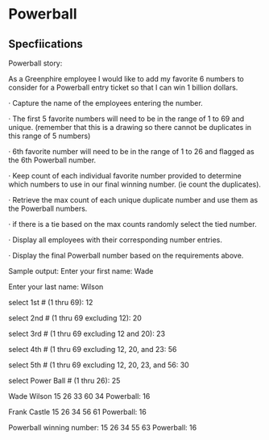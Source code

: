 # Powerball

## Specfiications

Powerball story:
 
As a Greenphire employee I would like to add my favorite 6 numbers to
consider for a Powerball entry ticket so that I can win 1 billion dollars.
 
·  Capture the name of the employees entering the number.

·  The first 5 favorite numbers will need to be in the range of 1 to 69 and unique. (remember that this is a drawing so there cannot be duplicates in this range of 5 numbers)

·  6th favorite number will need to be in the range of 1 to 26 and flagged as the 6th Powerball number.

·  Keep count of each individual favorite number provided to determine which numbers to use in our final winning number. (ie count the duplicates).

·  Retrieve the max count of each unique duplicate number and use them as the Powerball numbers.

·  if there is a tie based on the max counts randomly select the tied number.

·  Display all employees with their corresponding number entries.

·  Display the final Powerball number based on the requirements above.
 
Sample output:
Enter your first name: Wade

Enter your last name: Wilson

select 1st # (1 thru 69): 12

select 2nd # (1 thru 69 excluding 12): 20

select 3rd # (1 thru 69 excluding 12 and 20): 23

select 4th # (1 thru 69 excluding 12, 20, and 23: 56

select 5th # (1 thru 69 excluding 12, 20, 23, and 56: 30

select Power Ball # (1 thru 26): 25
 
 
Wade Wilson 15 26 33 60 34 Powerball: 16

Frank Castle 15 26 34 56 61 Powerball: 16
 
 
Powerball winning number:
15 26 34 55 63  Powerball: 16
